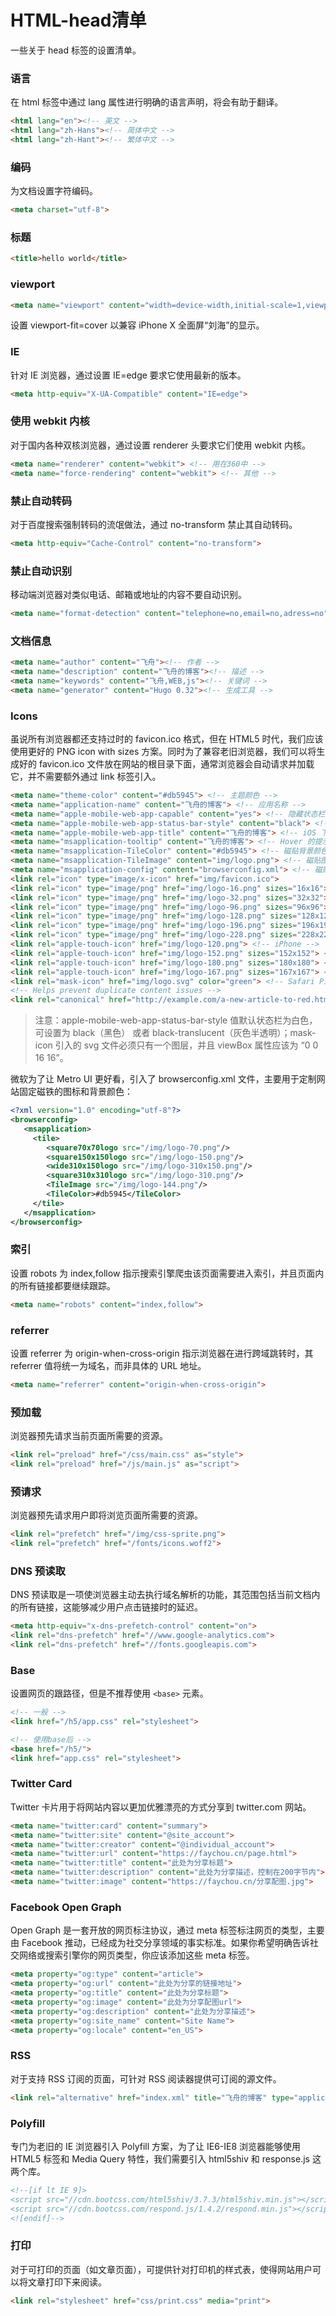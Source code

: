 # HTML-head清单
一些关于 head 标签的设置清单。

### 语言
在 html 标签中通过 lang 属性进行明确的语言声明，将会有助于翻译。

``` html
<html lang="en"><!-- 英文 -->
<html lang="zh-Hans"><!-- 简体中文 -->
<html lang="zh-Hant"><!-- 繁体中文 -->
```

### 编码
为文档设置字符编码。

``` html
<meta charset="utf-8">
```

### 标题
``` html
<title>hello world</title>
```

### viewport
``` html
<meta name="viewport" content="width=device-width,initial-scale=1,viewport-fit=cover">
```

设置 viewport-fit=cover 以兼容 iPhone X 全面屏“刘海”的显示。

### IE
针对 IE 浏览器，通过设置 IE=edge 要求它使用最新的版本。 

``` html
<meta http-equiv="X-UA-Compatible" content="IE=edge">
```

### 使用 webkit 内核
对于国内各种双核浏览器，通过设置 renderer 头要求它们使用 webkit 内核。

``` html
<meta name="renderer" content="webkit"> <!-- 用在360中 -->
<meta name="force-rendering" content="webkit"> <!-- 其他 -->
```

### 禁止自动转码
对于百度搜索强制转码的流氓做法，通过 no-transform 禁止其自动转码。

``` html
<meta http-equiv="Cache-Control" content="no-transform">
```

### 禁止自动识别
移动端浏览器对类似电话、邮箱或地址的内容不要自动识别。

``` html
<meta name="format-detection" content="telephone=no,email=no,adress=no">
```

### 文档信息
``` html
<meta name="author" content="飞舟"><!-- 作者 -->
<meta name="description" content="飞舟的博客"><!-- 描述 -->
<meta name="keywords" content="飞舟,WEB,js"><!-- 关键词 -->
<meta name="generator" content="Hugo 0.32"><!-- 生成工具 -->
```

### Icons
虽说所有浏览器都还支持过时的 favicon.ico 格式，但在 HTML5 时代，我们应该使用更好的 PNG icon with sizes 方案。同时为了兼容老旧浏览器，我们可以将生成好的 favicon.ico 文件放在网站的根目录下面，通常浏览器会自动请求并加载它，并不需要额外通过 link 标签引入。

``` html
<meta name="theme-color" content="#db5945"> <!-- 主题颜色 -->
<meta name="application-name" content="飞舟的博客"> <!-- 应用名称 -->
<meta name="apple-mobile-web-app-capable" content="yes"> <!-- 隐藏状态栏 -->
<meta name="apple-mobile-web-app-status-bar-style" content="black"> <!-- 状态栏颜色 -->
<meta name="apple-mobile-web-app-title" content="飞舟的博客"> <!-- iOS 下的应用名称 -->
<meta name="msapplication-tooltip" content="飞舟的博客"> <!-- Hover 的提示信息 -->
<meta name="msapplication-TileColor" content="#db5945"> <!-- 磁贴背景颜色 -->
<meta name="msapplication-TileImage" content="img/logo.png"> <!-- 磁贴图标 -->
<meta name="msapplication-config" content="browserconfig.xml"> <!-- 磁贴配置文件 -->
<link rel="icon" type="image/x-icon" href="img/favicon.ico">
<link rel="icon" type="image/png" href="img/logo-16.png" sizes="16x16"> <!-- Browser Favicon -->
<link rel="icon" type="image/png" href="img/logo-32.png" sizes="32x32"> <!-- Taskbar Shortcut -->
<link rel="icon" type="image/png" href="img/logo-96.png" sizes="96x96"> <!-- Desktop Shortcut -->
<link rel="icon" type="image/png" href="img/logo-128.png" sizes="128x128"> <!-- Chrome Web Store -->
<link rel="icon" type="image/png" href="img/logo-196.png" sizes="196x196"> <!-- Chrome for Android Home Screen -->
<link rel="icon" type="image/png" href="img/logo-228.png" sizes="228x228"> <!-- Opera Coast Icon -->
<link rel="apple-touch-icon" href="img/logo-120.png"> <!-- iPhone -->
<link rel="apple-touch-icon" href="img/logo-152.png" sizes="152x152"> <!-- iPad -->
<link rel="apple-touch-icon" href="img/logo-180.png" sizes="180x180"> <!-- iPhone Plus -->
<link rel="apple-touch-icon" href="img/logo-167.png" sizes="167x167"> <!-- iPad Pro -->
<link rel="mask-icon" href="img/logo.svg" color="green"> <!-- Safari Pinned Tab Icon -->
<!-- Helps prevent duplicate content issues -->
<link rel="canonical" href="http://example.com/a-new-article-to-red.html">
```

> 注意：apple-mobile-web-app-status-bar-style 值默认状态栏为白色，可设置为 black（黑色） 或者 black-translucent（灰色半透明）；mask-icon 引入的 svg 文件必须只有一个图层，并且 viewBox 属性应该为 “0 0 16 16”。

微软为了让 Metro UI 更好看，引入了 browserconfig.xml 文件，主要用于定制网站固定磁铁的图标和背景颜色：

``` xml
<?xml version="1.0" encoding="utf-8"?>
<browserconfig>
   <msapplication>
     <tile>
        <square70x70logo src="/img/logo-70.png"/>
        <square150x150logo src="/img/logo-150.png"/>
        <wide310x150logo src="/img/logo-310x150.png"/>
        <square310x310logo src="/img/logo-310.png"/>
        <TileImage src="/img/logo-144.png"/>
        <TileColor>#db5945</TileColor>
     </tile>
   </msapplication>
</browserconfig>
```

### 索引
设置 robots 为 index,follow 指示搜索引擎爬虫该页面需要进入索引，并且页面内的所有链接都要继续跟踪。

``` html
<meta name="robots" content="index,follow">
```

### referrer
设置 referrer 为 origin-when-cross-origin 指示浏览器在进行跨域跳转时，其 referrer 值将统一为域名，而非具体的 URL 地址。

``` html
<meta name="referrer" content="origin-when-cross-origin">
```

### 预加载
浏览器预先请求当前页面所需要的资源。

``` html
<link rel="preload" href="/css/main.css" as="style">
<link rel="preload" href="/js/main.js" as="script">
```

### 预请求
浏览器预先请求用户即将浏览页面所需要的资源。

``` html
<link rel="prefetch" href="/img/css-sprite.png">
<link rel="prefetch" href="/fonts/icons.woff2">
```

### DNS 预读取
DNS 预读取是一项使浏览器主动去执行域名解析的功能，其范围包括当前文档内的所有链接，这能够减少用户点击链接时的延迟。

``` html
<meta http-equiv="x-dns-prefetch-control" content="on">
<link rel="dns-prefetch" href="//www.google-analytics.com">
<link rel="dns-prefetch" href="//fonts.googleapis.com">
```

### Base
设置网页的跟路径，但是不推荐使用 `<base>` 元素。

``` html
<!-- 一般 -->
<link href="/h5/app.css" rel="stylesheet">

<!-- 使用base后 -->
<base href="/h5/">
<link href="app.css" rel="stylesheet">
```

### Twitter Card
Twitter 卡片用于将网站内容以更加优雅漂亮的方式分享到 twitter.com 网站。

``` html
<meta name="twitter:card" content="summary">
<meta name="twitter:site" content="@site_account">
<meta name="twitter:creator" content="@individual_account">
<meta name="twitter:url" content="https://faychou.cn/page.html">
<meta name="twitter:title" content="此处为分享标题">
<meta name="twitter:description" content="此处为分享描述，控制在200字节内">
<meta name="twitter:image" content="https://faychou.cn/分享配图.jpg">
```

### Facebook Open Graph
Open Graph 是一套开放的网页标注协议，通过 meta 标签标注网页的类型，主要由 Facebook 推动，已经成为社交分享领域的事实标准。如果你希望明确告诉社交网络或搜索引擎你的网页类型，你应该添加这些 meta 标签。

``` html
<meta property="og:type" content="article">
<meta property="og:url" content="此处为分享的链接地址">
<meta property="og:title" content="此处为分享标题">
<meta property="og:image" content="此处为分享配图url">
<meta property="og:description" content="此处为分享描述">
<meta property="og:site_name" content="Site Name">
<meta property="og:locale" content="en_US">
```

### RSS
对于支持 RSS 订阅的页面，可针对 RSS 阅读器提供可订阅的源文件。

``` html
<link rel="alternative" href="index.xml" title="飞舟的博客" type="application/atom+xml">
```

### Polyfill
专门为老旧的 IE 浏览器引入 Polyfill 方案，为了让 IE6-IE8 浏览器能够使用 HTML5 标签和 Media Query 特性，我们需要引入 html5shiv 和 response.js 这两个库。

``` html
<!--[if lt IE 9]>
<script src="//cdn.bootcss.com/html5shiv/3.7.3/html5shiv.min.js"></script>
<script src="//cdn.bootcss.com/respond.js/1.4.2/respond.min.js"></script>
<![endif]-->
```

### 打印
对于可打印的页面（如文章页面），可提供针对打印机的样式表，使得网站用户可以将文章打印下来阅读。

``` html
<link rel="stylesheet" href="css/print.css" media="print">
```